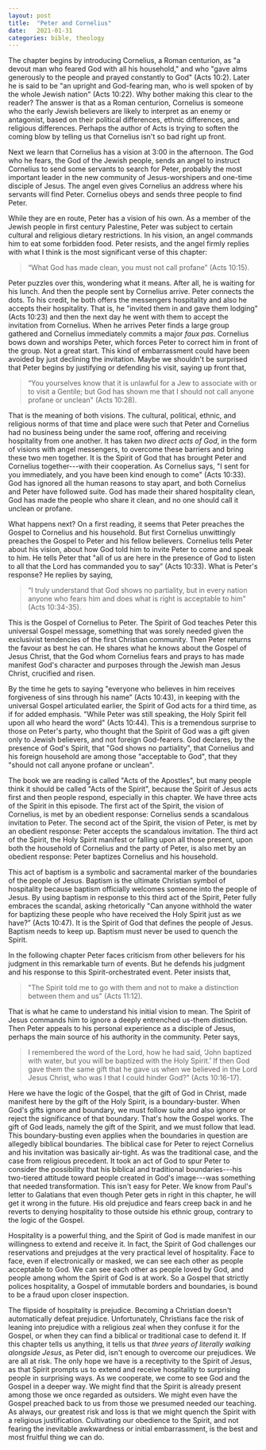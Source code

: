 ```yaml
---
layout: post
title:  "Peter and Cornelius"
date:   2021-01-31
categories: bible, theology
---
```



The chapter begins by introducing Cornelius, a Roman centurion, as "a devout man who feared God with all his household," and who "gave alms generously to the people and prayed constantly to God" (Acts 10:2). Later he is said to be "an upright and God-fearing man, who is well spoken of by the whole Jewish nation" (Acts 10:22). Why bother making this clear to the reader? The answer is that as a Roman centurion, Cornelius is someone who the early Jewish believers are likely to interpret as an enemy or antagonist, based on their political differences, ethnic differences, and religious differences. Perhaps the author of Acts is trying to soften the coming blow by telling us that Cornelius isn't so bad right up front. 

Next we learn that Cornelius has a vision at 3:00 in the afternoon. The God who he fears, the God of the Jewish people, sends an angel to instruct Cornelius to send some servants to search for Peter, probably the most important leader in the new community of Jesus-worshipers and one-time disciple of Jesus. The angel even gives Cornelius an address where his servants will find Peter. Cornelius obeys and sends three people to find Peter.

While they are en route, Peter has a vision of his own. As a member of the Jewish people in first century Palestine, Peter was subject to certain cultural and religious dietary restrictions. In his vision, an angel commands him to eat some forbidden food. Peter resists, and the angel firmly replies with what I think is the most significant verse of this chapter: 

> “What God has made clean, you must not call profane” (Acts 10:15).

Peter puzzles over this, wondering what it means. After all, he is waiting for his lunch. And then the people sent by Cornelius arrive. Peter connects the dots. To his credit, he both offers the messengers hospitality and also he accepts their hospitality. That is, he "invited them in and gave them lodging" (Acts 10:23) and then the next day he went with them to accept the invitation from Cornelius. When he arrives Peter finds a large group gathered and Cornelius immediately commits a major *faux pas*. Cornelius bows down and worships Peter, which forces Peter to correct him in front of the group. Not a great start. This kind of embarrassment could have been avoided by just declining the invitation. Maybe we shouldn't be surprised that Peter begins by justifying or defending his visit, saying up front that,

> “You yourselves know that it is unlawful for a Jew to associate with or to visit a Gentile; but God has shown me that I should not call anyone profane or unclean" (Acts 10:28). 

That is the meaning of both visions. The cultural, political, ethnic, and religious norms of that time and place were such that Peter and Cornelius had no business being under the same roof, offering and receiving hospitality from one another. It has taken *two direct acts of God*, in the form of visions with angel messengers, to overcome these barriers and bring these two men together. It is the Spirit of God that has brought Peter and Cornelius together---with their cooperation. As Cornelius says, "I sent for you immediately, and you have been kind enough to come" (Acts 10:33). God has ignored all the human reasons to stay apart, and both Cornelius and Peter have followed suite. God has made their shared hospitality clean, God has made the people who share it clean, and no one should call it unclean or profane. 

What happens next? On a first reading, it seems that Peter preaches the Gospel to Cornelius and his household. But first Cornelius unwittingly preaches the Gospel to Peter and his fellow believers. Cornelius tells Peter about his vision, about how God told him to invite Peter to come and speak to him. He tells Peter that "all of us are here in the presence of God to listen to all that the Lord has commanded you to say” (Acts 10:33). What is Peter's response? He replies by saying,

> “I truly understand that God shows no partiality, but in every nation anyone who fears him and does what is right is acceptable to him" (Acts 10:34-35).

This is the Gospel of Cornelius to Peter. The Spirit of God teaches Peter this universal Gospel message, something that was sorely needed given the exclusivist tendencies of the first Christian community. Then Peter returns the favour as best he can. He shares what he knows about the Gospel of Jesus Christ, that the God whom Cornelius fears and prays to has made manifest God's character and purposes through the Jewish man Jesus Christ, crucified and risen. 

By the time he gets to saying "everyone who believes in him receives forgiveness of sins through his name” (Acts 10:43), in keeping with the universal Gospel articulated earlier, the Spirit of God acts for a third time, as if for added emphasis. "While Peter was still speaking, the Holy Spirit fell upon all who heard the word" (Acts 10:44). This is a tremendous surprise to those on Peter's party, who thought that the Spirit of God was a gift given only to Jewish believers, and not foreign God-fearers. God declares, by the presence of God's Spirit, that "God shows no partiality", that Cornelius and his foreign household are among those "acceptable to God", that they "should not call anyone profane or unclean".

The book we are reading is called "Acts of the Apostles", but many people think it should be called "Acts of the Spirit", because the Spirit of Jesus acts first and then people respond, especially in this chapter. We have three acts of the Spirit in this episode. The first act of the Spirit, the vision of Cornelius, is met by an obedient response: Cornelius sends a scandalous invitation to Peter. The second act of the Spirit, the vision of Peter, is met by an obedient response: Peter accepts the scandalous invitation. The third act of the Spirit, the Holy Spirit manifest or falling upon all those present, upon both the household of Cornelius and the party of Peter, is also met by an obedient response: Peter baptizes Cornelius and his household. 

This act of baptism is a symbolic and sacramental marker of the boundaries of the people of Jesus. Baptism is the ultimate Christian symbol of hospitality because baptism officially welcomes someone into the people of Jesus. By using baptism in response to this third act of the Spirit, Peter fully embraces the scandal, asking rhetorically "Can anyone withhold the water for baptizing these people who have received the Holy Spirit just as we have?” (Acts 10:47). It is the Spirit of God that defines the people of Jesus. Baptism needs to keep up. Baptism must never be used to quench the Spirit. 

In the following chapter Peter faces criticism from other believers for his judgment in this remarkable turn of events. But he defends his judgment and his response to this Spirit-orchestrated event. Peter insists that,

> "The Spirit told me to go with them and not to make a distinction between them and us" (Acts 11:12).

That is what he came to understand his initial vision to mean. The Spirit of Jesus commands him to ignore a deeply entrenched us-them distinction. Then Peter appeals to his personal experience as a disciple of Jesus, perhaps the main source of his authority in the community. Peter says, 

> I remembered the word of the Lord, how he had said, ‘John baptized with water, but you will be baptized with the Holy Spirit.’ If then God gave them the same gift that he gave us when we believed in the Lord Jesus Christ, who was I that I could hinder God?” (Acts 10:16-17).

Here we have the logic of the Gospel, that the gift of God in Christ, made manifest here by the gift of the Holy Spirit, is a boundary-buster. When God's gifts ignore and boundary, we must follow suite and also ignore or reject the significance of that boundary. That's how the Gospel works. The gift of God leads, namely the gift of the Spirit, and we must follow that lead. This boundary-busting even applies when the boundaries in question are allegedly biblical boundaries. The biblical case for Peter to reject Cornelius and his invitation was basically air-tight. As was the traditional case, and the case from religious precedent. It took an act of God to spur Peter to consider the possibility that his biblical and traditional boundaries---his two-tiered attitude toward people created in God's image---was something that needed transformation. This isn't easy for Peter. We know from Paul's letter to Galatians that even though Peter gets in right in this chapter, he will get it wrong in the future. His old prejudice and fears creep back in and he reverts to denying hospitality to those outside his ethnic group, contrary to the logic of the Gospel.  

Hospitality is a powerful thing, and the Spirit of God is made manifest in our willingness to extend and receive it. In fact, the Spirit of God challenges our reservations and prejudges at the very practical level of hospitality. Face to face, even if electronically or masked, we can see each other as people acceptable to God. We can see each other as people loved by God, and people among whom the Spirit of God is at work. So a Gospel that strictly polices hospitality, a Gospel of immutable borders and boundaries, is bound to be a fraud upon closer inspection.   

The flipside of hospitality is prejudice. Becoming a Christian doesn't automatically defeat prejudice. Unfortunately, Christians face the risk of leaning into prejudice with a religious zeal when they confuse it for the Gospel, or when they can find a biblical or traditional case to defend it. If this chapter tells us anything, it tells us that *three years of literally walking alongside Jesus*, as Peter did, isn't enough to overcome our prejudices. We are all at risk. The only hope we have is a receptivity to the Spirit of Jesus, as that Spirit prompts us to extend and receive hospitality to surprising people in surprising ways. As we cooperate, we come to see God and the Gospel in a deeper way. We might find that the Spirit is already present among those we once regarded as outsiders. We might even have the Gospel preached back to us from those we presumed needed our teaching. As always, our greatest risk and loss is that we might quench the Spirit with a religious justification. Cultivating our obedience to the Spirit, and not fearing the inevitable awkwardness or initial embarrassment, is the best and most fruitful thing we can do. 